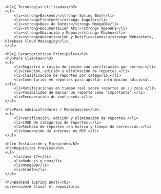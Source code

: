     <h2>📌 Tecnologías Utilizadas</h2>
    <ul>
        <li><strong>Backend:</strong> Spring Boot</li>
        <li><strong>Frontend:</strong> Angular</li>
        <li><strong>Base de Datos:</strong> MongoDB</li>
        <li><strong>Documentación API:</strong> OpenAPI</li>
        <li><strong>Ubicación y Mapas:</strong> Mapbox</li>
        <li><strong>Autenticación y Notificaciones:</strong> Websockets, Firebase Cloud Messaging</li>
    </ul>
    
    <h2>🔹 Características Principales</h2>
    <h3>Para Clientes</h3>
    <ul>
        <li>Registro e inicio de sesión con verificación por correo.</li>
        <li>Creación, edición y eliminación de reportes.</li>
        <li>Clasificación de reportes por categoría.</li>
        <li>Comentarios en reportes para aportar información adicional.</li>
        <li>Notificaciones en tiempo real sobre reportes en su zona.</li>
        <li>Posibilidad de marcar un reporte como "importante".</li>
        <li>Recuperación de contraseña.</li>
    </ul>
    
    <h3>Para Administradores / Moderadores</h3>
    <ul>
        <li>Verificación, edición y eliminación de reportes.</li>
        <li>CRUD de categorías de reportes.</li>
        <li>Rechazo de reportes con motivo y tiempo de corrección.</li>
        <li>Generación de informes en PDF.</li>
    </ul>
    
    <h2>⚙️ Instalación y Ejecución</h2>
    <h3>Requisitos Previos</h3>
    <ul>
        <li>Java 17+</li>
        <li>Node.js y npm</li>
        <li>MongoDB</li>
        <li>Gradle</li>
    </ul>
    
    <h3>Backend (Spring Boot)</h3>
    <pre><code># Clonar el repositorio